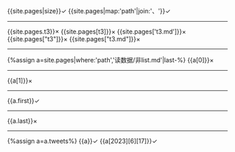 {{site.pages|size}}✓
{{site.pages|map:'path'|join:'、'}}✓

---
{{site.pages.t3}}×
{{site.pages[t3]}}×
{{site.pages['t3.md']}}×
{{site.pages["t3"]}}×
{{site.pages["t3.md"]}}×

---
{%assign a=site.pages|where:'path','读数据/非list.md'|last-%}
{{a[0]}}×

---
{{a[1]}}×

---
{{a.first}}✓

---
{{a.last}}×

---
{%assign a=a.tweets%}
{{a}}✓
{{a[2023][6][17]}}✓
